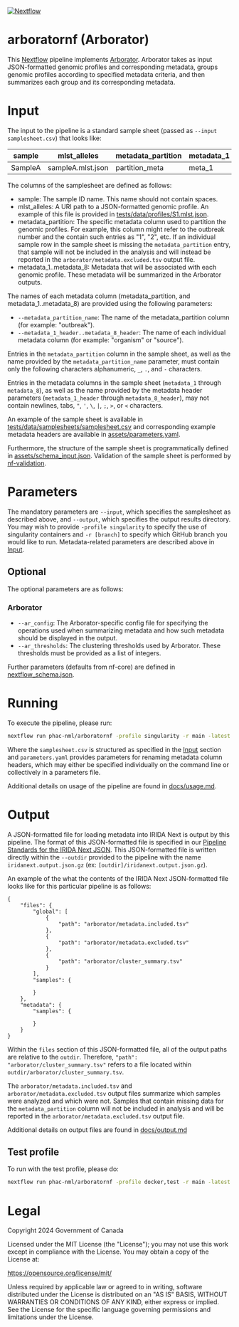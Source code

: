 [![Nextflow](https://img.shields.io/badge/nextflow-%E2%89%A523.04.3-brightgreen.svg)](https://www.nextflow.io/)

# arboratornf (Arborator)

This [Nextflow](https://www.nextflow.io/) pipeline implements [Arborator](https://github.com/phac-nml/arborator). Arborator takes as input JSON-formatted genomic profiles and corresponding metadata, groups genomic profiles according to specified metadata criteria, and then summarizes each group and its corresponding metadata.

# Input

The input to the pipeline is a standard sample sheet (passed as `--input samplesheet.csv`) that looks like:

| sample  | mlst_alleles      | metadata_partition | metadata_1 | metadata_2 | metadata_3 | metadata_4 | metadata_5 | metadata_6 | metadata_7 | metadata_8 |
| ------- | ----------------- | ------------------ | ---------- | ---------- | ---------- | ---------- | ---------- | ---------- | ---------- | ---------- |
| SampleA | sampleA.mlst.json | partition_meta     | meta_1     | meta_2     | meta_3     | meta_4     | meta_5     | meta_6     | meta_7     | meta_8     |

The columns of the samplesheet are defined as follows:

- sample: The sample ID name. This name should not contain spaces.
- mlst_alleles: A URI path to a JSON-formatted genomic profile. An example of this file is provided in [tests/data/profiles/S1.mlst.json](tests/data/profiles/S1.mlst.json).
- metadata_partition: The specific metadata column used to partition the genomic profiles. For example, this column might refer to the outbreak number and the contain such entries as "1", "2", etc. If an individual sample row in the sample sheet is missing the `metadata_partition` entry, that sample will not be included in the analysis and will instead be reported in the `arborator/metadata.excluded.tsv` output file.
- metadata_1..metadata_8: Metadata that will be associated with each genomic profile. These metadata will be summarized in the Arborator outputs.

The names of each metadata column (metadata_partition, and metadata_1..metadata_8) are provided using the following parameters:

- `--metadata_partition_name`: The name of the metadata_partition column (for example: "outbreak").
- `--metadata_1_header..metadata_8_header`: The name of each individual metadata column (for example: "organism" or "source").

Entries in the `metadata_partition` column in the sample sheet, as well as the name provided by the `metadata_partition_name` parameter, must contain only the following characters alphanumeric, `_`, `.`, and `-` characters.

Entries in the metadata columns in the sample sheet (`metadata_1` through `metadata_8`), as well as the name provided by the metadata header parameters (`metadata_1_header` through `metadata_8_header`), may not contain newlines, tabs, `"`, `'`, `\`, `|`, `;`, `>`, or `<` characters.

An example of the sample sheet is available in [tests/data/samplesheets/samplesheet.csv](tests/data/samplesheets/samplesheet.csv) and corresponding example metadata headers are available in [assets/parameters.yaml](assets/parameters.yaml).

Furthermore, the structure of the sample sheet is programmatically defined in [assets/schema_input.json](assets/schema_input.json). Validation of the sample sheet is performed by [nf-validation](https://nextflow-io.github.io/nf-validation/).

# Parameters

The mandatory parameters are `--input`, which specifies the samplesheet as described above, and `--output`, which specifies the output results directory. You may wish to provide `-profile singularity` to specify the use of singularity containers and `-r [branch]` to specify which GitHub branch you would like to run. Metadata-related parameters are described above in [Input](#input).

## Optional

The optional parameters are as follows:

### Arborator

* `--ar_config`: The Arborator-specific config file for specifying the operations used when summarizing metadata and how such metadata should be displayed in the output.
* `--ar_thresholds`: The clustering thresholds used by Arborator. These thresholds must be provided as a list of integers.

Further parameters (defaults from nf-core) are defined in [nextflow_schema.json](nextflow_schema.json).

# Running

To execute the pipeline, please run:

```bash
nextflow run phac-nml/arboratornf -profile singularity -r main -latest --input assets/samplesheet.csv -params-file assets/parameters.yaml --outdir results
```

Where the `samplesheet.csv` is structured as specified in the [Input](#input) section and `parameters.yaml` provides parameters for renaming metadata column headers, which may either be specified individually on the command line or collectively in a parameters file.

Additional details on usage of the pipeline are found in [docs/usage.md](docs/usage.md).

# Output

A JSON-formatted file for loading metadata into IRIDA Next is output by this pipeline. The format of this JSON-formatted file is specified in our [Pipeline Standards for the IRIDA Next JSON](https://github.com/phac-nml/pipeline-standards#32-irida-next-json). This JSON-formatted file is written directly within the `--outdir` provided to the pipeline with the name `iridanext.output.json.gz` (ex: `[outdir]/iridanext.output.json.gz`).

An example of the what the contents of the IRIDA Next JSON-formatted file looks like for this particular pipeline is as follows:

```
{
    "files": {
        "global": [
            {
                "path": "arborator/metadata.included.tsv"
            },
            {
                "path": "arborator/metadata.excluded.tsv"
            },
            {
                "path": "arborator/cluster_summary.tsv"
            }
        ],
        "samples": {

        }
    },
    "metadata": {
        "samples": {

        }
    }
}
```

Within the `files` section of this JSON-formatted file, all of the output paths are relative to the `outdir`. Therefore, `"path": "arborator/cluster_summary.tsv"` refers to a file located within `outdir/arborator/cluster_summary.tsv`.

The `arborator/metadata.included.tsv` and `arborator/metadata.excluded.tsv` output files summarize which samples were analyzed and which were not. Samples that contain missing data for the `metadata_partition` column will not be included in analysis and will be reported in the `arborator/metadata.excluded.tsv` output file.

Additional details on output files are found in [docs/output.md](docs/output.md)

## Test profile

To run with the test profile, please do:

```bash
nextflow run phac-nml/arboratornf -profile docker,test -r main -latest --outdir results
```

# Legal

Copyright 2024 Government of Canada

Licensed under the MIT License (the "License"); you may not use
this work except in compliance with the License. You may obtain a copy of the
License at:

https://opensource.org/license/mit/

Unless required by applicable law or agreed to in writing, software distributed
under the License is distributed on an "AS IS" BASIS, WITHOUT WARRANTIES OR
CONDITIONS OF ANY KIND, either express or implied. See the License for the
specific language governing permissions and limitations under the License.
